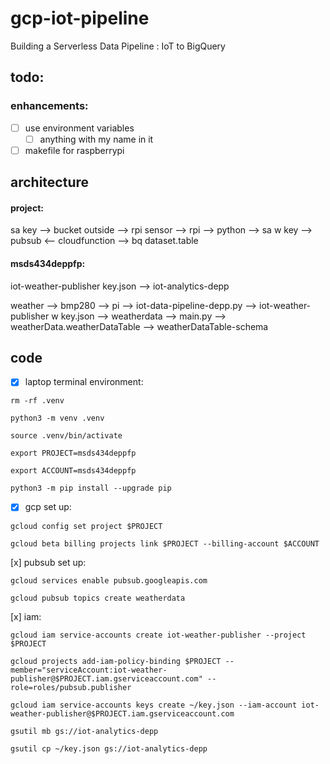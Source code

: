 # gcp-iot-pipeline
Building a Serverless Data Pipeline : IoT to BigQuery

## todo:

### enhancements:
- [ ] use environment variables
   - [ ] anything with my name in it
- [ ] makefile for raspberrypi

## architecture

#### project:
sa key —> bucket
outside —> rpi sensor —> rpi —> python —> sa w key —> pubsub <— cloudfunction —> bq dataset.table

#### msds434deppfp:
iot-weather-publisher key.json —> iot-analytics-depp

weather —> bmp280 —> pi —> iot-data-pipeline-depp.py --> iot-weather-publisher w key.json —> weatherdata —> main.py —> weatherData.weatherDataTable —> weatherDataTable-schema

## code

- [x] laptop terminal environment:

```rm -rf .venv```

```python3 -m venv .venv```

```source .venv/bin/activate```

```export PROJECT=msds434deppfp```

```export ACCOUNT=msds434deppfp```

```python3 -m pip install --upgrade pip```

- [x] gcp set up:

```gcloud config set project $PROJECT```

```gcloud beta billing projects link $PROJECT --billing-account $ACCOUNT```

[x] pubsub set up:

```gcloud services enable pubsub.googleapis.com```

```gcloud pubsub topics create weatherdata```

[x] iam:

```gcloud iam service-accounts create iot-weather-publisher --project $PROJECT```

```gcloud projects add-iam-policy-binding $PROJECT --member="serviceAccount:iot-weather-publisher@$PROJECT.iam.gserviceaccount.com" --role=roles/pubsub.publisher```

```gcloud iam service-accounts keys create ~/key.json --iam-account iot-weather-publisher@$PROJECT.iam.gserviceaccount.com```

```gsutil mb gs://iot-analytics-depp```

```gsutil cp ~/key.json gs://iot-analytics-depp```

